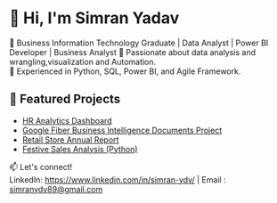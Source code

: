 # 👋 Hi, I'm Simran Yadav
🚀 Business Information Technology Graduate | Data Analyst | Power BI Developer | Business Analyst
  🔹 Passionate about data analysis and wrangling,visualization and Automation.  
  🔹 Experienced in Python, SQL, Power BI, and Agile Framework.  

## 📌 Featured Projects

- [HR Analytics Dashboard](https://github.com/simrann774/Power-BI-HR-Analytics-Dashboard)
- [Google Fiber Business Intelligence Documents Project](https://github.com/simrann774/Google-fiber-bi-docs)
- [Retail Store Annual Report](https://github.com/simrann774/Retail_Store_Annual_Report)
- [Festive Sales Analysis (Python)](https://github.com/simrann774/Python-Festive_Sales_Analysis-Project)

  
📫 Let's connect!  
LinkedIn: https://www.linkedin.com/in/simran-ydv/ | Email : simranydv89@gmail.com
